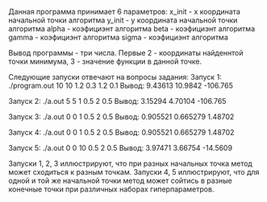 Данная программа принимает 6 параметров:
x_init - x координата начальной точки алгоритма
y_init - y координата начальной точки алгоритма
alpha - коэфициэнт алгоритма
beta - коэфициэнт алгоритма
gamma - коэфициэнт алгоритма
sigma - коэфициэнт алгоритма

Вывод программы - три числа. Первые 2 - координаты найденнтой точки минимума, 3 - значение функции в данной точке.

Следующие запуски отвечают на вопросы задания:
Запуск 1:
./program.out 10 10 1.2 0.3 1.2 0.1
Вывод:
9.43613 10.9842 -106.765

Запуск 2:
./a.out 5 5 1 0.5 2 0.5 
Вывод:
3.15294 4.70104 -106.765

Запуск 3:
./a.out 0 0 1 0.5 2 0.5
Вывод:
0.905521 0.665279 1.48702

Запуск 4:
./a.out 0 0 1 0.5 2 0.5
Вывод:
0.905521 0.665279 1.48702
            
Запуск 5:
./a.out 0 0 10 0.5 2 0.5
Вывод:
3.97471 3.66754 -14.5609


Запуски 1, 2, 3 иллюстрируют, что при разных начальных точка метод может сходиться к разным точкам.
Запуски 4, 5 иллюстрируют, что для одной и той же начальной точки метод может сойтись в разные конечные точки при различных наборах гиперпараметров.
